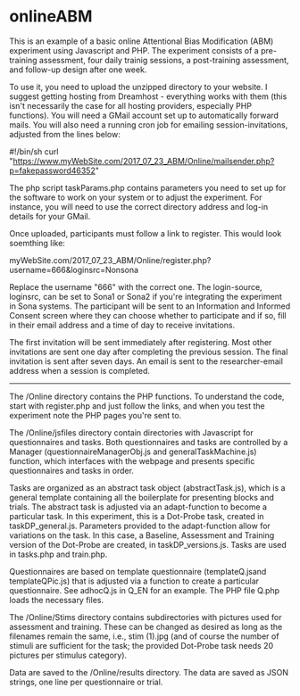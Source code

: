 # onlineABM

This is an example of a basic online Attentional Bias Modification (ABM) experiment using Javascript and PHP. The experiment consists of a pre-training assessment, four daily trainig sessions, a post-training assessment, and follow-up design after one week.

To use it, you need to upload the unzipped directory to your website. I suggest getting hosting from Dreamhost - everything works with them (this isn't necessarily the case for all hosting providers, especially PHP functions). You will need a GMail account set up to automatically forward mails. You will also need a running cron job for emailing session-invitations, adjusted from the lines below:

  #!/bin/sh
  curl "https://www.myWebSite.com/2017_07_23_ABM/Online/mailsender.php?p=fakepassword46352"

The php script taskParams.php contains parameters you need to set up for the software to work on your system or to adjust the experiment. For instance, you will need to use the correct directory address and log-in details for your GMail.

Once uploaded, participants must follow a link to register. This would look soemthing like:

myWebSite.com/2017_07_23_ABM/Online/register.php?username=666&loginsrc=Nonsona

Replace the username "666" with the correct one. The login-source, loginsrc, can be set to Sona1 or Sona2 if you're integrating the experiment in Sona systems. The participant will be sent to an Information and Informed Consent screen where they can choose whether to participate and if so, fill in their email address and a time of day to receive invitations.

The first invitation will be sent immediately after registering. Most other invitations are sent one day after completing the previous session. The final invitation is sent after seven days. An email is sent to the researcher-email address when a session is completed.

---

The /Online directory contains the PHP functions. To understand the code, start with register.php and just follow the links, and when you test the experiment note the PHP pages you're sent to.

The /Online/jsfiles directory  contain directories with Javascript for questionnaires and tasks. Both questionnaires and tasks are controlled by a Manager (questionnaireManagerObj.js and generalTaskMachine.js) function, which interfaces with the webpage and presents specific questionnaires and tasks in order. 

Tasks are organized as an abstract task object (abstractTask.js), which is a general template containing all the boilerplate for presenting blocks and trials. The abstract task is adjusted via an adapt-function to become a particular task. In this experiment, this is a Dot-Probe task, created in taskDP_general.js. Parameters provided to the adapt-function allow for variations on the task. In this case, a Baseline, Assessment and Training version of the Dot-Probe are created, in taskDP_versions.js. Tasks are used in tasks.php and train.php.

Questionnaires are based on template questionnaire (templateQ.jsand templateQPic.js) that is adjusted via a function to create a particular questionnaire. See adhocQ.js in Q_EN for an example. The PHP file Q.php loads the necessary files.

The /Online/Stims directory contains subdirectories with pictures used for assessment and training. These can be changed as desired as long as the filenames remain the same, i.e., stim (1).jpg (and of course the number of stimuli are sufficient for the task; the provided Dot-Probe task needs 20 pictures per stimulus category).

Data are saved to the /Online/results directory. The data are saved as JSON strings, one line per questionnaire or trial.
